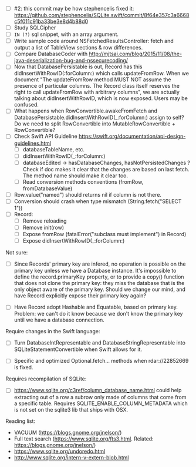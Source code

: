 - [ ] #2: this commit may be how stephencelis fixed it: https://github.com/stephencelis/SQLite.swift/commit/8f64e357c3a6668c5f011c91ba33be3e8d4b88d0
- [ ] Study SQLCipher
- [ ] `IN (?)` sql snippet, with an array argument.
- [ ] Write sample code around NSFetchedResultsController: fetch and output a list of TableView sections & row differences.
- [ ] Compare DatabaseCoder with http://mjtsai.com/blog/2015/11/08/the-java-deserialization-bug-and-nssecurecoding/
- [ ] Now that DatabasePersistable is out, Record has this didInsertWithRowID(:forColumn:) which calls updateFromRow. When we document "The updateFromRow method MUST NOT assume the presence of particular columns. The Record class itself reserves the right to call updateFromRow with arbitrary columns", we are actually talking about didInsertWithRowID, which is now exposed. Users may be confused.
- [ ] What happens when RowConvertible.awakeFromFetch and DatabasePersistable.didInsertWithRowID(_:forColumn:) assign to self? Do we need to split RowConvertible into MutableRowConvertible + RowConvertible?
- [ ] Check Swift API Guideline https://swift.org/documentation/api-design-guidelines.html
    - [ ] databaseTableName, etc.
    - [ ] didInsertWithRowID(_:forColumn:)
    - [ ] databaseEdited -> hasDatabaseChanges, hasNotPersistedChanges ? Check if doc makes it clear that the changes are based on last fetch. The method name should make it clear too.
    - [ ] Read conversion methods conventions (fromRow, fromDatabaseValue)
- [ ] Row.value("named") should returns nil if column is not there.
- [ ] Conversion should crash when type mismatch (String.fetch("SELECT 1"))
- [ ] Record:
    - [ ] Remove reloading
    - [ ] Remove init(row)
    - [ ] Expose fromRow (fatalError("subclass must implement") in Record)
    - [ ] Expose didInsertWithRowID(_:forColumn:)

Not sure:

- [ ] Since Records' primary key are infered, no operation is possible on the primary key unless we have a Database instance. It's impossible to define the record.primaryKey property, or to provide a copy() function that does not clone the primary key: they miss the database that is the only object aware of the primary key. Should we change our mind, and have Record explicitly expose their primary key again?
- [ ] Have Record adopt Hashable and Equatable, based on primary key. Problem: we can't do it know because we don't know the primary key until we have a database connection.


Require changes in the Swift language:

- [ ] Turn DatabaseIntRepresentable and DatabaseStringRepresentable into SQLiteStatementConvertible when Swift allows for it.
- [ ] Specific and optimized Optional<SQLiteStatementConvertible>.fetch... methods when rdar://22852669 is fixed.


Requires recompilation of SQLite:

- [ ] https://www.sqlite.org/c3ref/column_database_name.html could help extracting out of a row a subrow only made of columns that come from a specific table. Requires SQLITE_ENABLE_COLUMN_METADATA which is not set on the sqlite3 lib that ships with OSX.



Reading list:

- VACUUM (https://blogs.gnome.org/jnelson/)
- Full text search (https://www.sqlite.org/fts3.html. Related: https://blogs.gnome.org/jnelson/)
- https://www.sqlite.org/undoredo.html
- http://www.sqlite.org/intern-v-extern-blob.html
